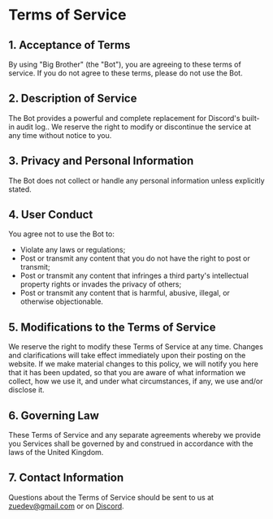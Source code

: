# Terms of Service

## 1. Acceptance of Terms

By using "Big Brother" (the "Bot"), you are agreeing to these terms of service. If you do not agree to these terms, please do not use the Bot.

## 2. Description of Service

The Bot provides a powerful and complete replacement for Discord's built-in audit log.. We reserve the right to modify or discontinue the service at any time without notice to you.

## 3. Privacy and Personal Information

The Bot does not collect or handle any personal information unless explicitly stated.

## 4. User Conduct

You agree not to use the Bot to:

- Violate any laws or regulations;
- Post or transmit any content that you do not have the right to post or transmit;
- Post or transmit any content that infringes a third party's intellectual property rights or invades the privacy of others;
- Post or transmit any content that is harmful, abusive, illegal, or otherwise objectionable.

## 5. Modifications to the Terms of Service

We reserve the right to modify these Terms of Service at any time. Changes and clarifications will take effect immediately upon their posting on the website. If we make material changes to this policy, we will notify you here that it has been updated, so that you are aware of what information we collect, how we use it, and under what circumstances, if any, we use and/or disclose it.

## 6. Governing Law

These Terms of Service and any separate agreements whereby we provide you Services shall be governed by and construed in accordance with the laws of the United Kingdom.

## 7. Contact Information

Questions about the Terms of Service should be sent to us at [zuedev@gmail.com](mailto:zuedev@gmail.com) or on [Discord](https://discord.gg/UvgJgkREQa).
